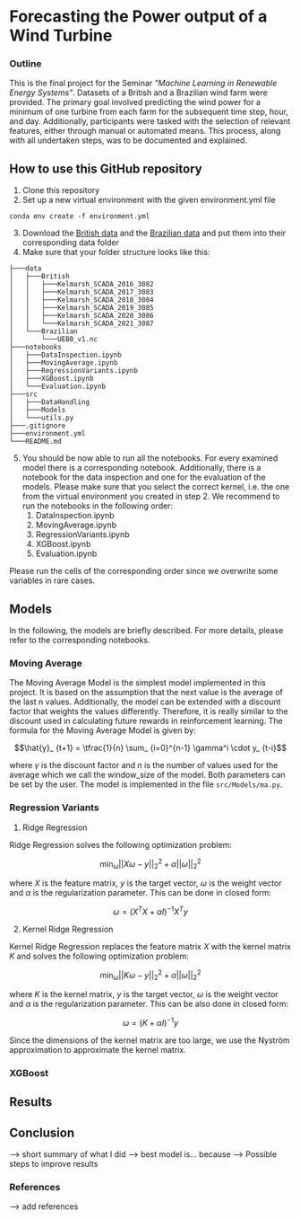 # Forecasting the Power output of a Wind Turbine

### Outline
This is the final project for the Seminar *"Machine Learning in Renewable Energy Systems"*. Datasets of a British and a Brazilian wind farm were provided. The primary goal involved predicting the wind power for a minimum of one turbine from each farm for the subsequent time step, hour, and day. Additionally, participants were tasked with the selection of relevant features, either through manual or automated means. This process, along with all undertaken steps, was to be documented and explained.

## How to use this GitHub repository
1. Clone this repository
2. Set up a new virtual environment with the given environment.yml file
```
conda env create -f environment.yml
```
3. Download the [British data](https://zenodo.org/record/5841834#.ZEajKXbP2BQ) and the [Brazilian data](https://zenodo.org/record/1475197#.ZD6iMxXP2WC) and put them into their corresponding data folder
4. Make sure that your folder structure looks like this: 
```
├───data
│   ├───British
│   │   ├───Kelmarsh_SCADA_2016_3082
│   │   ├───Kelmarsh_SCADA_2017_3083
│   │   ├───Kelmarsh_SCADA_2018_3084
│   │   ├───Kelmarsh_SCADA_2019_3085
│   │   ├───Kelmarsh_SCADA_2020_3086
│   │   └───Kelmarsh_SCADA_2021_3087
│   └───Brazilian
│       └───UEBB_v1.nc
├───notebooks
│   ├───DataInspection.ipynb
│   ├───MovingAverage.ipynb
│   ├───RegressionVariants.ipynb
│   ├───XGBoost.ipynb
│   └───Evaluation.ipynb
├───src
│   ├───DataHandling
│   ├───Models
│   └───utils.py
├───.gitignore
├───environment.yml
└───README.md
```
5. You should be now able to run all the notebooks. For every examined model there is a corresponding notebook. Additionally, there is a notebook for the data inspection and one for the evaluation of the models. Please make sure that you select the correct kernel, i.e. the one from the virtual environment you created in step 2. We recommend to run the notebooks in the following order:
    1. DataInspection.ipynb
    2. MovingAverage.ipynb
    3. RegressionVariants.ipynb
    4. XGBoost.ipynb
    5. Evaluation.ipynb

Please run the cells of the corresponding order since we overwrite some variables in rare cases.

<!-- 6. Furthermore, there is a command line interface (CLI) available. You can run it by typing
```
conda activate res_env
python src/main.py --help
``` -->

## Models
In the following, the models are briefly described. For more details, please refer to the corresponding notebooks.

### Moving Average
The Moving Average Model is the simplest model implemented in this project. It is based on the assumption that the next value is the average of the last n values. Additionally, the model can be extended with a discount factor that weights the values differently. Therefore, it is really similar to the discount used in calculating future rewards in reinforcement learning. The formula for the Moving Average Model is given by:

$$\hat{y}_ {t+1} = \tfrac{1}{n} \sum_ {i=0}^{n-1} \gamma^i \cdot y_ {t-i}$$

where $\gamma$ is the discount factor and $n$ is the number of values used for the average which we call the window_size of the model. Both parameters can be set by the user. The model is implemented in the file `src/Models/ma.py`. 


### Regression Variants

1. Ridge Regression

Ridge Regression solves the following optimization problem: 

$$\min_{\omega} ||X\omega - y||_2^2 + \alpha ||\omega||_2^2$$

where $X$ is the feature matrix, $y$ is the target vector, $\omega$ is the weight vector and $\alpha$ is the regularization parameter. This can be done in closed form:

$$\omega = (X^TX + \alpha I)^{-1}X^Ty$$

2. Kernel Ridge Regression

Kernel Ridge Regression replaces the feature matrix $X$ with the kernel matrix $K$ and solves the following optimization problem:

$$\min_{\omega} ||K\omega - y||_2^2 + \alpha ||\omega||_2^2$$

where $K$ is the kernel matrix, $y$ is the target vector, $\omega$ is the weight vector and $\alpha$ is the regularization parameter. This can be also done in closed form:

$$\omega = (K + \alpha I)^{-1}y$$

Since the dimensions of the kernel matrix are too large, we use the Nyström approximation to approximate the kernel matrix.



### XGBoost

## Results

## Conclusion
--> short summary of what I did
--> best model is... because
--> Possible steps to improve results

### References
--> add references

